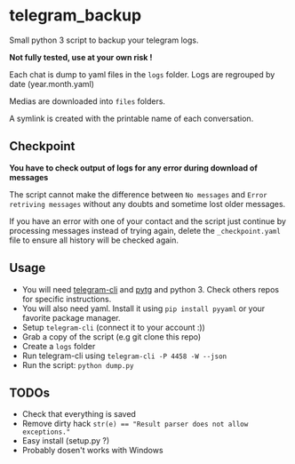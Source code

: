 # telegram_backup
Small python 3 script to backup your telegram logs.

**Not fully tested, use at your own risk !**

Each chat is dump to yaml files in the `logs` folder. Logs are regrouped by date (year.month.yaml)

Medias are downloaded into `files` folders.

A symlink is created with the printable name of each conversation.

## Checkpoint

**You have to check output of logs for any error during download of messages**

The script cannot make the difference between `No messages` and `Error retriving messages` without any doubts and sometime lost older messages.

If you have an error with one of your contact and the script just continue by processing messages instead of trying again, delete the `_checkpoint.yaml` file to ensure all history will be checked again.

## Usage

* You will need [telegram-cli](https://github.com/vysheng/tg) and [pytg](https://github.com/luckydonald/pytg) and python 3. Check others repos for specific instructions.
* You will also need yaml. Install it using `pip install pyyaml` or your favorite package manager.
* Setup `telegram-cli` (connect it to your account :))
* Grab a copy of the script (e.g git clone this repo)
* Create a `logs` folder
* Run telegram-cli using `telegram-cli -P 4458 -W --json`
* Run the script: `python dump.py`

## TODOs

* Check that everything is saved
* Remove dirty hack `str(e) == "Result parser does not allow exceptions."`
* Easy install (setup.py ?)
* Probably dosen't works with Windows
